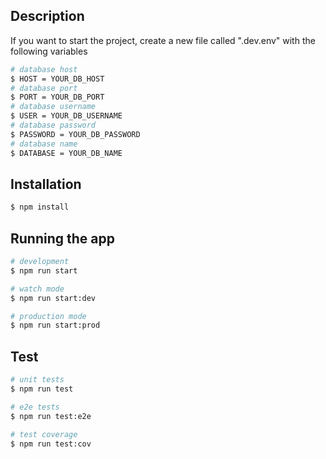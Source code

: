 ## Description
If you want to start the project, create a new file called ".dev.env" with the following variables

```bash
# database host
$ HOST = YOUR_DB_HOST
# database port
$ PORT = YOUR_DB_PORT
# database username
$ USER = YOUR_DB_USERNAME
# database password
$ PASSWORD = YOUR_DB_PASSWORD
# database name
$ DATABASE = YOUR_DB_NAME
```

## Installation

```bash
$ npm install
```

## Running the app

```bash
# development
$ npm run start

# watch mode
$ npm run start:dev

# production mode
$ npm run start:prod
```

## Test

```bash
# unit tests
$ npm run test

# e2e tests
$ npm run test:e2e

# test coverage
$ npm run test:cov
```
